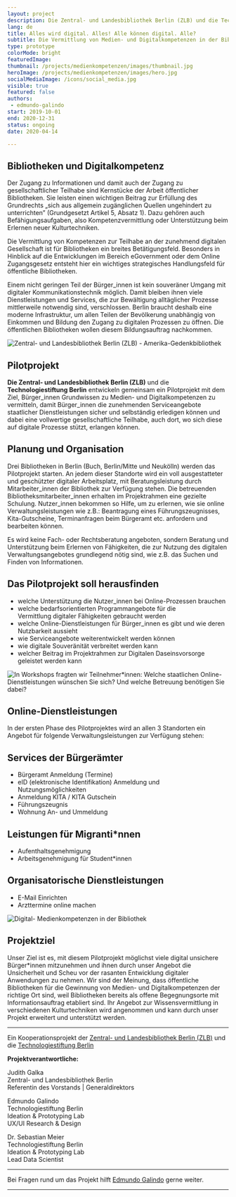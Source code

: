 ```yaml
---
layout: project
description: Die Zentral- und Landesbibliothek Berlin (ZLB) und die Technologiestiftung Berlin entwickeln gemeinsam ein Pilotprojekt mit dem Ziel, Bürgerinnen Grundwissen zu Medien- und Digitalkompetenzen zu vermitteln, damit Bürgerinnen die zunehmenden Serviceangebote staatlicher Dienstleistungen sicher und selbständig erledigen können und dabei eine vollwertige gesellschaftliche Teilhabe, auch dort, wo sich diese auf digitale Prozesse stützt, erlangen können.
lang: de
title: Alles wird digital. Alles! Alle können digital. Alle?
subtitle: Die Vermittlung von Medien- und Digitalkompetenzen in der Bibliothek ist das Ziel des gemeinsamen Pilotprojektes von der Zentral- und Landesbibliothek Berlin (ZLB) und die Technologiestiftung Berlin.
type: prototype
colorMode: bright
featuredImage: 
thumbnail: /projects/medienkompetenzen/images/thumbnail.jpg
heroImage: /projects/medienkompetenzen/images/hero.jpg
socialMediaImage: /icons/social_media.jpg
visible: true
featured: false
authors: 
 - edmundo-galindo
start: 2019-10-01
end: 2020-12-31
status: ongoing
date: 2020-04-14

---
```


## Bibliotheken und Digitalkompetenz

Der Zugang zu Informationen und damit auch der Zugang zu gesellschaftlicher Teilhabe sind Kernstücke der Arbeit öffentlicher Bibliotheken. Sie leisten einen wichtigen Beitrag zur Erfüllung des Grundrechts „sich aus allgemein zugänglichen Quellen ungehindert zu unterrichten” (Grundgesetzt Artikel 5, Absatz 1). Dazu gehören auch Befähigungsaufgaben, also Kompetenzvermittlung oder Unterstützung beim Erlernen neuer Kulturtechniken.

Die Vermittlung von Kompetenzen zur Teilhabe an der zunehmend digitalen Gesellschaft ist für Bibliotheken ein breites Betätigungsfeld. Besonders in Hinblick auf die Entwicklungen im Bereich eGovernment oder dem Online Zugangsgesetz entsteht hier ein wichtiges strategisches Handlungsfeld für öffentliche Bibliotheken.

Einem nicht geringen Teil der Bürger\_innen ist kein souveräner Umgang mit digitaler Kommunikationstechnik möglich. Damit bleiben ihnen viele Dienstleistungen und Services, die zur Bewältigung alltäglicher Prozesse mittlerweile notwendig sind, verschlossen. Berlin braucht deshalb eine moderne Infrastruktur, um allen Teilen der Bevölkerung unabhängig von Einkommen und Bildung den Zugang zu digitalen Prozessen zu öffnen. Die öffentlichen Bibliotheken wollen diesem Bildungsauftrag nachkommen.

![Zentral- und Landesbibliothek Berlin (ZLB) - Amerika-Gedenkbibliothek](/projects/medienkompetenzen/images/amerikagedenkbibliothek.jpeg)

## Pilotprojekt

**Die Zentral- und Landesbibliothek Berlin (ZLB)** und die **Technologiestiftung Berlin** entwickeln gemeinsam ein Pilotprojekt mit dem Ziel, Bürger\_innen Grundwissen zu Medien- und Digitalkompetenzen zu vermitteln, damit Bürger\_innen die zunehmenden Serviceangebote staatlicher Dienstleistungen sicher und selbständig erledigen können und dabei eine vollwertige gesellschaftliche Teilhabe, auch dort, wo sich diese auf digitale Prozesse stützt, erlangen können.

## Planung und Organisation

Drei Bibliotheken in Berlin (Buch, Berlin/Mitte und Neukölln) werden das Pilotprojekt starten. An jedem dieser Standorte wird ein voll ausgestatteter und geschützter digitaler Arbeitsplatz, mit Beratungsleistung durch Mitarbeiter\_innen der Bibliothek zur Verfügung stehen. Die betreuenden Bibliotheksmitarbeiter\_innen erhalten im Projektrahmen eine gezielte Schulung. Nutzer\_innen bekommen so Hilfe, um zu erlernen, wie sie online Verwaltungsleistungen wie z.B.: Beantragung eines Führungszeugnisses, Kita-Gutscheine, Terminanfragen beim Bürgeramt etc. anfordern und bearbeiten können. 

Es wird keine Fach- oder Rechtsberatung angeboten, sondern Beratung und Unterstützung beim Erlernen von Fähigkeiten, die zur Nutzung des digitalen Verwaltungsangebotes grundlegend nötig sind, wie z.B. das Suchen und Finden von Informationen. 

## Das Pilotprojekt soll herausfinden

- welche Unterstützung die Nutzer\_innen bei Online-Prozessen brauchen
- welche bedarfsorientierten Programmangebote für die Vermittlung digitaler Fähigkeiten gebraucht werden
- welche Online-Dienstleistungen für Bürger\_innen es gibt und wie deren Nutzbarkeit aussieht
- wie Serviceangebote weiterentwickelt werden können
- wie digitale Souveränität verbreitet werden kann
- welcher Beitrag im Projektrahmen zur Digitalen Daseinsvorsorge geleistet werden kann

![In Workshops fragten wir Teilnehmer*innen: Welche staatlichen Online-Dienstleistungen wünschen Sie sich? Und welche Betreuung benötigen Sie dabei?](/projects/medienkompetenzen/images/dienstleistungen.jpg)

## Online-Dienstleistungen

In der ersten Phase des Pilotprojektes wird an allen 3 Standorten ein Angebot für folgende Verwaltungsleistungen zur Verfügung stehen:

## Services der Bürgerämter

- Bürgeramt Anmeldung (Termine)
- eID (elektronische Identifikation) Anmeldung und Nutzungsmöglichkeiten
- Anmeldung KITA / KITA Gutschein
- Führungszeugnis
- Wohnung An- und Ummeldung

## Leistungen für Migranti*nnen

- Aufenthaltsgenehmigung
- Arbeitsgenehmigung für Student*innen

## Organisatorische Dienstleistungen

- E-Mail Einrichten
- Arzttermine online machen

![Digital- Medienkompetenzen in der Bibliothek](/projects/medienkompetenzen/images/thumbnail.jpg)

## Projektziel

Unser Ziel ist es, mit diesem Pilotprojekt möglichst viele digital unsichere Bürger*innen mitzunehmen und ihnen durch unser Angebot die Unsicherheit und Scheu vor der rasanten Entwicklung digitaler Anwendungen zu nehmen. Wir sind der Meinung, dass öffentliche Bibliotheken für die Gewinnung von Medien- und Digitalkompetenzen der richtige Ort sind, weil Bibliotheken bereits als offene Begegnungsorte mit Informationsauftrag etabliert sind. Ihr Angebot zur Wissensvermittlung in verschiedenen Kulturtechniken wird angenommen und kann durch unser Projekt erweitert und unterstützt werden.

---

Ein Kooperationsprojekt der [Zentral- und Landesbibliothek Berlin (ZLB)](https://www.zlb.de/) und die [Technologiestiftung Berlin](https://www.technologiestiftung-berlin.de/de/startseite/)

**Projektverantwortliche:**

Judith Galka\
Zentral- und Landesbibliothek Berlin\
Referentin des Vorstands | Generaldirektors

Edmundo Galindo\
Technologiestiftung Berlin\
Ideation & Prototyping Lab\
UX/UI Research & Design

Dr. Sebastian Meier\
Technologiestiftung Berlin\
Ideation & Prototyping Lab\
Lead Data Scientist

---

Bei Fragen rund um das Projekt hilft [Edmundo Galindo](mailto:galindo@technologiestiftung-berlin.de) gerne weiter.

---
